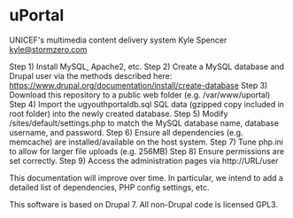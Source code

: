 uPortal
=======

UNICEF's multimedia content delivery system
Kyle Spencer <kyle@stormzero.com>

Step 1) Install MySQL, Apache2, etc.
Step 2) Create a MySQL database and Drupal user via the methods described here: https://www.drupal.org/documentation/install/create-database
Step 3) Download this repository to a public web folder (e.g. /var/www/uportal)
Step 4) Import the ugyouthportaldb.sql SQL data (gzipped copy included in root folder) into the newly created database.
Step 5) Modify /sites/default/settings.php to match the MySQL database name, database username, and password.
Step 6) Ensure all dependencies (e.g. memcache) are installed/available on the host system. 
Step 7) Tune php.ini to allow for larger file uploads (e.g. 256MB)
Step 8) Ensure permissions are set correctly.
Step 9) Access the administration pages via http://URL/user

This documentation will improve over time. In particular, we intend to add a detailed list of dependencies, PHP config settings, etc.

This software is based on Drupal 7. All non-Drupal code is licensed GPL3.
